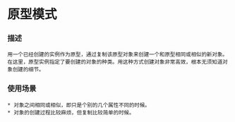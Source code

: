 原型模式
=====

### 描述 
    用一个已经创建的实例作为原型，通过复制该原型对象来创建一个和原型相同或相似的新对象。
    在这里，原型实例指定了要创建的对象的种类。用这种方式创建对象非常高效，根本无须知道对象创建的细节。

### 使用场景
    * 对象之间相同或相似，即只是个别的几个属性不同的时候。
    * 对象的创建过程比较麻烦，但复制比较简单的时候。

